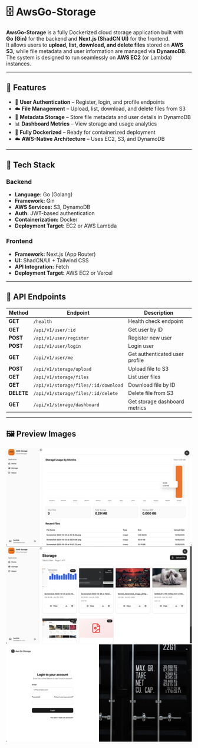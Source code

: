 # 🗄️ AwsGo-Storage

**AwsGo-Storage** is a fully Dockerized cloud storage application built with **Go (Gin)** for the backend and **Next.js (ShadCN UI)** for the frontend.  
It allows users to **upload, list, download, and delete files** stored on **AWS S3**, while file metadata and user information are managed via **DynamoDB**.  
The system is designed to run seamlessly on **AWS EC2** (or Lambda) instances.

---

## 🚀 Features

- 🔐 **User Authentication** – Register, login, and profile endpoints  
- ☁️ **File Management** – Upload, list, download, and delete files from S3  
- 🧾 **Metadata Storage** – Store file metadata and user details in DynamoDB  
- 📊 **Dashboard Metrics** – View storage and usage analytics  
- 🐳 **Fully Dockerized** – Ready for containerized deployment  
- ☁️ **AWS-Native Architecture** – Uses EC2, S3, and DynamoDB

---

## 🧱 Tech Stack

### **Backend**
- **Language:** Go (Golang)
- **Framework:** Gin
- **AWS Services:** S3, DynamoDB
- **Auth:** JWT-based authentication
- **Containerization:** Docker
- **Deployment Target:** EC2 or AWS Lambda

### **Frontend**
- **Framework:** Next.js (App Router)
- **UI:** ShadCN/UI + Tailwind CSS
- **API Integration:** Fetch
- **Deployment Target:** AWS EC2 or Vercel

---

## 🧩 API Endpoints

| Method | Endpoint | Description |
|--------|-----------|-------------|
| **GET** | `/health` | Health check endpoint |
| **GET** | `/api/v1/user/:id` | Get user by ID |
| **POST** | `/api/v1/user/register` | Register new user |
| **POST** | `/api/v1/user/login` | Login user |
| **GET** | `/api/v1/user/me` | Get authenticated user profile |
| **POST** | `/api/v1/storage/upload` | Upload file to S3 |
| **GET** | `/api/v1/storage/files` | List user files |
| **GET** | `/api/v1/storage/files/:id/download` | Download file by ID |
| **DELETE** | `/api/v1/storage/files/:id/delete` | Delete file from S3 |
| **GET** | `/api/v1/storage/dashboard` | Get storage dashboard metrics |

---

## 🖼️ Preview Images

![Project Preview](./aws-storage-preview-images/preview1.png)
![Project Preview](./aws-storage-preview-images/preview2.png)
![Project Preview](./aws-storage-preview-images/preview3.png)